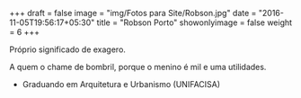 +++
draft = false
image = "img/Fotos para Site/Robson.jpg"
date = "2016-11-05T19:56:17+05:30"
title = "Robson Porto"
showonlyimage = false
weight = 6
+++

<!--more-->
Próprio significado de exagero.

A quem o chame de bombril, porque o menino é mil e uma utilidades.

* Graduando em Arquitetura e Urbanismo (UNIFACISA)
